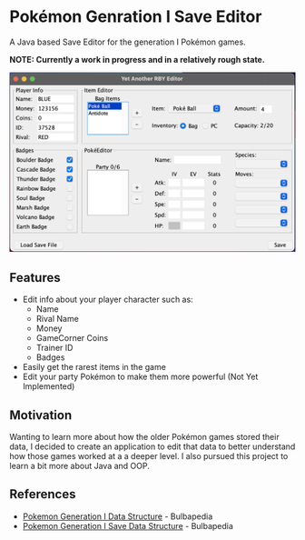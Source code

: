 # Pokémon Genration I Save Editor
A Java based Save Editor for the generation I Pokémon games. 

**NOTE: Currently a work in progress and in a relatively rough state.**

![Demo Image](./img/demo_img1.png)

## Features
- Edit info about your player character such as:
  - Name
  - Rival Name
  - Money
  - GameCorner Coins
  - Trainer ID
  - Badges
- Easily get the rarest items in the game
- Edit your party Pokémon to make them more powerful (Not Yet Implemented)

## Motivation
Wanting to learn more about how the older Pokémon games stored their data, I decided to create an application 
to edit that data to better understand how those games worked at a a deeper level. I also pursued this project to learn a bit more about Java and OOP.

## References
- [Pokemon Generation I Data Structure](https://bulbapedia.bulbagarden.net/wiki/Pokémon_data_structure_(Generation_I)#6-Pok.C3.A9mon_Party_Structure) - Bulbapedia
- [Pokemon Generation I Save Data Structure](https://bulbapedia.bulbagarden.net/wiki/Save_data_structure_(Generation_I)) - Bulbapedia

